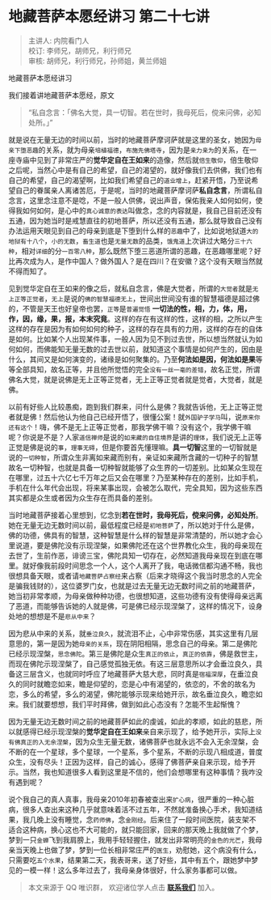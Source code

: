 # 地藏菩萨本愿经讲习 第二十七讲

> 主讲人: 内院看门人 <br />
> 校订: 李师兄，胡师兄，利行师兄 <br />
> 审核: 胡师兄，利行师兄，孙师姐，黄兰师姐 <br />

地藏菩萨本愿经讲习

我们接着讲地藏菩萨本愿经，原文

> “私自念言：「佛名大觉，具一切智。若在世时，我母死后，傥来问佛，必知处所。」”

就是说在无量无边的时间以前，当时的地藏菩萨摩诃萨就是这里的圣女，她因为`母亲下堕恶趣`的关系，就为母亲`培植福德`，`布施先佛塔寺`，因为是`亲力亲为`的关系，在一座寺庙中见到了非常庄严的**觉华定自在王如来**的造像，然后就`倍生敬仰`，倍生敬仰之后呢，当然心中是有自己的希望，自己的渴望的，就好像我们去供佛，我们也有自己的希望，自己的渴望啊，比如我们希望自己的`道业增上`，赶紧开悟，乃至说希望自己的眷属亲人离诸苦厄，于是呢，当时的地藏菩萨摩诃萨**私自念言**，所谓私自念言，这里念注意不是唸，不是一般人供佛，说出声音，保佑我亲人如何如何，使得我如何如何，是心中的`真心诚意的表达`叫做念，念的内容就是，我自己目前还没有五通，因为她当时是戒慧直往的初地菩萨，所以还没有五通，那么就导致自己没有办法运用天眼见到自己的母亲到底是下堕到什么样的`恶趣`中了，比如说地狱道`大的地狱有十八个`，`小的无数`，`畜生道`也是`无量无数`的品类，`饿鬼道`上次讲过大略分`三十六种`，相对`详细`的分`一百零八种`，那么既然下堕三恶道所谓的恶趣，在恶趣哪里呢？好比再次成为人，是作中国人？做外国人？是在四川？在安徽？这个没有天眼当然就不得而知了。

见到觉华定自在王如来的像之后，就私自念言，佛是大觉者，所谓的`大觉者`就是`无上正等正觉者`，`无上`是说的`佛的智慧福德无上`，世间出世间没有谁的智慧福德是超过佛的，不管是天王也好皇帝也罢，`正等`是`普遍觉悟` **一切法的性，相，力，体，用，作，因，缘，果，报，本末究竟**。这样的存在有这样的性，这样的相，之所以产生这样的存在是因为有如何如何的种子，这样的存在具有的力用，这样的存在的自体是如何。比如某个人出现某件事，一般人因为见不到过去世，所以想当然就认为如何如何，而佛能知无量无数的过去世以前，就知道这个事情是如何产生的，因由是什么，其间又是如何演变的，诸缘是如何聚集的。乃至**何法如是因，何法如是果**等等全部具知，故名正等，并且他所觉悟的完全`没有一丝一毫的差错`，故名正觉，所谓佛名大觉，就是说佛是无上正等正觉者，无上正等正觉者就是觉者，大觉者，就是佛。

以前有好些人比较愚痴，跑到我们群来，问什么是佛？我就告诉他，无上正等正觉者就是佛！然后他认为他自己已经开悟了，很懂公案！就`外国驴子学马`叫，说`原来你还有这个`！嗨，佛不是无上正等正觉者，那我学佛干嘛？没有这个，我学佛干嘛呢？你说是不是？人家`道信禅师`是说的`如来藏的自住境界`是讲的`理体`，我们说无上正等正觉是佛是说的`事`，`理事无碍`，但是你要首先懂理嘛。**具一切智**这里的一切智就是说的`一切种智`，所谓众生非离如来藏而别有，亲证如来藏所含藏的一切种子的智慧故名一切种智，也就是具备一切种智就能够了众生界的一切差别。比如某众生现在在哪里，过五十六亿七千万年之后又会在哪里？乃至某种存在的差别，比如手机，手机在什么年代会出现，将来某事出现，会被怎么取代，完全具知，因为这些东西其实都是众生或者因为众生存在而具备的差别。

当时地藏菩萨接着心里想到，忆念到**若在世时，我母死后，傥来问佛，必知处所**。她在无量无边无数时间以前，最低程度已经是`初地菩萨`了，所以她对于什么是佛，佛的功德，佛具有的智慧，这种智慧是什么样的智慧是非常清楚的，所以她才会心里说道，要是佛陀没有示现涅槃，如果佛陀还在这个世界教化众生，我的母亲现在去世了，生前作恶，诽谤三宝，佛陀具知一切存在，必然知道我母亲现在到底在哪里。就好像我前段时间思念一个人，这个人离开了我，电话微信都沟通不畅，我也很想具备天眼，或者请`地藏菩萨占察经`来占察（后来才晓得这个我当时思念的人完全是骗我钱财的），这位婆罗门女，也就是过去无量无边无数时间之前的地藏菩萨，她当初非常孝顺，为母亲做种种功德，也很想知道，这些功德有没有使得母亲远离了恶道，而能够告诉她的人就是佛，可是佛已经示现涅槃了，这样的情况下，设身处地的想想是不是`悲从中来`？

因为悲从中来的关系，就`垂泣良久`，就流泪不止，心中非常伤感，其实这里有几层意思的，第一是因为她`母亲的关系`，现在阴阳相隔，思念自己的母亲。第二是佛陀已经示现涅槃，`思念佛陀`。第三是佛陀是众生`真正的依止`，`真正的依靠`，佛是救世主，而现在佛陀示现涅槃了，自己感觉孤独无依。有这三层意思所以才会垂泣良久，具备这三层含义，也就同时呼应了地藏菩萨大慈大悲，同时真是`宿福深厚`，在垂泣良久的同时就瞻恋如来，瞻是仰望的，恋是心中有渴望的，依恋的，不舍的故名为恋，多么的希望，多么的渴望，佛陀能够示现来给她开示，故名垂泣良久，瞻恋如来。我们就要想想，我们平时拜佛，做到如此心态没有？怎能不生起惭愧？

因为无量无边无数时间之前的地藏菩萨如此的虔诚，如此的孝顺，如此的慈悲，所以就感得已经示现涅槃的**觉华定自在王如来**亲自来示现了，给予她开示，实际上`没有佛真正的入无余涅槃`，因为众生无量无数，诸佛菩萨也就永远不会入无余涅槃，会不断的在一个星球，多个星球，一个星系，多个星系，不断的示现八相成道，普度众生，没有尽头！正因为这样，自己的诚心，感得了佛菩萨亲自来示现，给予开示。当然，我也知道很多人看到这里是不信的，他们会想哪里有这种事情？我咋没有遇到呢？

说个我自己的真人真事，我母亲2010年初春被查出来`扩心病`，很严重的一种心脏病，很多人查出来这种几乎就意味着活不过五年，不然就准备换心手术，我知道结果，我几晚上没有睡觉，念`药师佛`，念`金刚经`。后来住了一段时间医院，装支架不适合这种病，换心这也不大可能的，就只能回家，回来的那天晚上我就做了个梦，梦到一只`金蝉`飞到我肩膀上，我用手轻轻握住，就发出非常明亮的`金色的光芒`，我母亲当天晚上也做了梦，梦到一位长相非常庄严的`医生`，劝慰她，这个病没有什么，只需要吃`五个水果`，结果第二天，我表哥来，送了好些，其中有五个，跟她梦中梦见的一模一样！这么多年过去了，我母亲身体很好，什么家务事都可以做。

> 本文来源于 QQ 唯识群， 欢迎诸位学人点击 **[联系我们](https://mp.weixin.qq.com/s/lZCfWjmLjgNR165Tx4_bCQ)** 加入。
